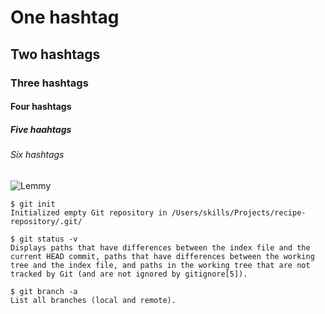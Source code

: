 # One hashtag
## Two hashtags
### Three hashtags
#### Four hashtags
##### Five haahtags
###### Six hashtags

![Lemmy](https://i.ibb.co/MpKS7ZC/9k.jpg)

```
$ git init
Initialized empty Git repository in /Users/skills/Projects/recipe-repository/.git/
```

```
$ git status -v
Displays paths that have differences between the index file and the current HEAD commit, paths that have differences between the working tree and the index file, and paths in the working tree that are not tracked by Git (and are not ignored by gitignore[5]).
```

```
$ git branch -a
List all branches (local and remote).
```
